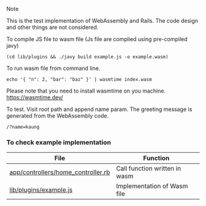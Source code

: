 > [!NOTE]
> This is the test implementation of WebAssembly and Rails. The code design and other things are not considered.

To compile JS file to wasm file (Js file are complied using pre-compiled javy)
```
(cd lib/plugins && ./javy build example.js -o example.wasm)
```

To run wasm file from command line.
```
echo '{ "n": 2, "bar": "baz" }' | wasmtime index.wasm
```
Please note that you need to install wasmtime on you machine. https://wasmtime.dev/

To test.
Visit root path and append name param. The greeting message is generated from the WebAssembly code.
```
/?name=kaung
```

### To check example implementation
|File|Function|
|---|----|
| [app/controllers/home_controller.rb](https://github.com/Kaung-Nimble/web-assembly-example/blob/main/app/controllers/home_controller.rb) |Call function written in wasm |
| [lib/plugins/example.js](https://github.com/Kaung-Nimble/web-assembly-example/blob/main/lib/plugins/example.js) | Implementation of Wasm file |
